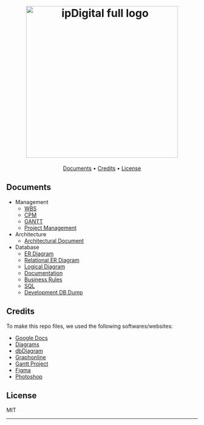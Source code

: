 <h1 align="center">
  <br>
  <img src="https://i.imgur.com/2KfsPEd.png" alt="ipDigital full logo" width="400">
  <br>
</h1>

<p align="center">
  <a href="#documents">Documents</a> •
  <a href="#credits">Credits</a> •
  <a href="#license">License</a>
</p>

## Documents

* Management
  - [WBS](/management/WBS/Diagram.png)
  - [CPM](/management/CPM/Diagram.png)
  - [GANTT](/management/GANTT/Diagram.png)
  - [Project Management](/management/project_management.pdf)
* Architecture
  - [Architectural Document](/architecture/architectural_document.pdf)
* Database
  - [ER Diagram](/database/ER-diagram.png)
  - [Relational ER Diagram](/database/ER-diagram-logical-restructured.png)
  - [Logical Diagram](/database/logical-diagram.png)
  - [Documentation](/database/documentation.pdf)
  - [Business Rules](/database/business_rules.md)
  - [SQL](/database/SQL.pdf)
  - [Development DB Dump](/database/ipdigital_dev_dump.sql)

## Credits

To make this repo files, we used the following softwares/websites:

- [Google Docs](https://docs.google.com/)
- [Diagrams](https://www.diagrams.net/)
- [dbDiagram](https://dbdiagram.io/)
- [Graphonline](https://graphonline.ru/)
- [Gantt Project](https://www.ganttproject.biz/)
- [Figma](https://www.figma.com/)
- [Photoshop](https://www.adobe.com/it/products/photoshop.html)

## License

MIT

---
